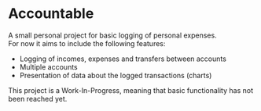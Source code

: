 # Accountable
A small personal project for basic logging of personal expenses.\
For now it aims to include the following features:
- Logging of incomes, expenses and transfers between accounts
- Multiple accounts
- Presentation of data about the logged transactions (charts)

This project is a Work-In-Progress, meaning that basic functionality has not been reached yet.
